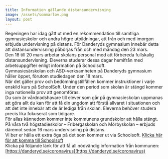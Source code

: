 ```yaml
---
title: Information gällande distansundervisning
image: /assets/sommarlov.png
layout: post
---
```

Regeringen har idag gått ut med en rekommendation till samtliga gymnasieskolor och andra högre utbildningar, att från och med imorgon erbjuda undervisning på distans. För Danderyds gymnasium innebär detta att distansundervisning påbörjas från och med måndag den 23 mars.
<br>
Den 18 till 20 mars arbetar skolans personal med att förbereda fullskalig distansundervisning. Eleverna studerar dessa dagar hemifrån med arbetsuppgifter enligt information på Schoolsoft.
<br>
Gymnasiesärskolan och ASD-verksamheten på Danderyds gymnasium håller öppet, förutom studiedagen den 18 mars.
<br>
När det gäller prov och bedömningstillfällen kommer instruktioner i varje enskild kurs på SchoolSoft. Under den period som skolan är stängd kommer inga nationella prov att genomföras.
<br>
Du som är vårdnadshavare till elever som går på gymnasieskolan uppmanas att göra allt du kan för att få din ungdom att förstå allvaret i situationen och att det inte innebär att de är lediga från skolan. Eleverna behöver studera precis lika fokuserat som tidigare.
<br>
För allas kännedom kommer inte kommunens grundskolor att hålla stängt. På våra två högstadieskolor – Fribergaskolan och Mörbyskolan – erbjuds däremot sedan 16 mars undervisning på distans.
<br>
Vi ber er hålla ett extra öga på det som kommer ut via Schoolsoft. [Klicka här för att komma till Schoolsoft](https://sms.schoolsoft.se/danderyd/jsp/Login.jsp)
<br>
Klicka på följande länk för att få all nödvändig information från kommunen: 
<br>
[https://danderyd.se/coronavirus](https://danderyd.se/coronavirus)
